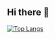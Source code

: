 ## Hi there 👋

[![Top Langs](https://github-readme-stats.vercel.app/api/top-langs/?username=wasabi39)](https://github.com/anuraghazra/github-readme-stats)
